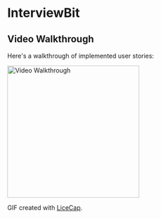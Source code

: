 # InterviewBit

## Video Walkthrough

Here's a walkthrough of implemented user stories:

<img src='https://user-images.githubusercontent.com/17666583/39973620-dce6fd2c-56d6-11e8-88a6-5b5f2563994d.gif' title='Prework Video Walkthrough' width='300' alt='Video Walkthrough' />

GIF created with [LiceCap](http://www.cockos.com/licecap/).
